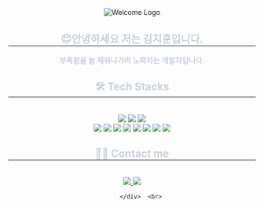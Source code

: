 <div align="center">
  <img src="https://github.com/user-attachments/assets/00b4a243-a5a9-44e3-aaf9-728e7cca0fd2" alt="Welcome Logo">
</div>
<div align= "center"> 
    <h2 style="border-bottom: 1px solid #21262d; color: #c9d1d9;"> 😊안녕하세요 저는 김지훈입니다. </h2>  
    <div style="font-weight: 600; font-size: 15px; text-align: center; color: #c9d1d9;"> 부족함을 늘 채워나가려 노력하는 개발자입니다.  </div> 
    </div>
    <div align= "center">
    <h2 style="border-bottom: 1px solid #21262d; color: #c9d1d9;"> 🛠️ Tech Stacks </h2> <br> 
    <div style="margin: 0 auto; text-align: center;" align= "center">
          <img src="https://img.shields.io/badge/Discord-5865F2?style=flat-square&logo=Discord&logoColor=white">
          <img src="https://img.shields.io/badge/Git-F05032?style=flat-square&logo=Git&logoColor=white">
          <img src="https://img.shields.io/badge/Github-181717?style=flat-square&logo=Github&logoColor=white">
          <br/><img src="https://img.shields.io/badge/HTML5-E34F26?style=flat-square&logo=HTML5&logoColor=white">
          <img src="https://img.shields.io/badge/CSS3-1572B6?style=flat-square&logo=CSS3&logoColor=white">
          <img src="https://img.shields.io/badge/Javascript-F7DF1E?style=flat-square&logo=Javascript&logoColor=white">
          <img src="https://img.shields.io/badge/Node.js-339933?style=flat-square&logo=Node.js&logoColor=white">
          <img src="https://img.shields.io/badge/React-61DAFB?style=flat-square&logo=React&logoColor=white">
          <img src="https://img.shields.io/badge/Redux-764ABC?style=flat-square&logo=Redux&logoColor=white">
          <img src="https://img.shields.io/badge/Slack-4A154B?style=flat-square&logo=Slack&logoColor=white">
          <img src="https://img.shields.io/badge/Tailwind CSS-06B6D4?style=flat-square&logo=Tailwind CSS&logoColor=white">
          <br/></div>
    </div>
    <div align= "center">
    <h2 style="border-bottom: 1px solid #21262d; color: #c9d1d9;"> 🧑‍💻 Contact me </h2> <br> 
    <div align= "center"> <a href=https://www.instagram.com/_nuhix?igsh=MTBidHp0dnJ6aTFqbw%3D%3D&utm_source=qr> <img src="https://img.shields.io/badge/Instagram-E4405F?style=flat-square&logo=Instagram&logoColor=white&link=https://www.instagram.com/_nuhix?igsh=MTBidHp0dnJ6aTFqbw%3D%3D&utm_source=qr"> </a>
         <a href=mailto:kgccm8480@gmail.com> <img src="https://img.shields.io/badge/Gmail-EA4335?style=flat-square&logo=Gmail&logoColor=white&link=mailto:kgccm8480@gmail.com"> </a>
        
          </div>  <br> 

